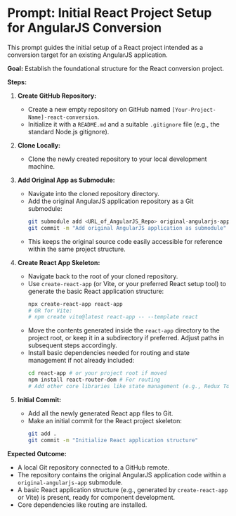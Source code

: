 # Prompt: Initial React Project Setup for AngularJS Conversion

This prompt guides the initial setup of a React project intended as a conversion target for an existing AngularJS application.

**Goal:** Establish the foundational structure for the React conversion project.

**Steps:**

1.  **Create GitHub Repository:**
    *   Create a new empty repository on GitHub named `[Your-Project-Name]-react-conversion`.
    *   Initialize it with a `README.md` and a suitable `.gitignore` file (e.g., the standard Node.js gitignore).

2.  **Clone Locally:**
    *   Clone the newly created repository to your local development machine.

3.  **Add Original App as Submodule:**
    *   Navigate into the cloned repository directory.
    *   Add the original AngularJS application repository as a Git submodule:
        ```bash
        git submodule add <URL_of_AngularJS_Repo> original-angularjs-app
        git commit -m "Add original AngularJS application as submodule"
        ```
    *   This keeps the original source code easily accessible for reference within the same project structure.

4.  **Create React App Skeleton:**
    *   Navigate back to the root of your cloned repository.
    *   Use `create-react-app` (or Vite, or your preferred React setup tool) to generate the basic React application structure:
        ```bash
        npx create-react-app react-app
        # OR for Vite:
        # npm create vite@latest react-app -- --template react
        ```
    *   Move the contents generated inside the `react-app` directory to the project root, or keep it in a subdirectory if preferred. Adjust paths in subsequent steps accordingly.
    *   Install basic dependencies needed for routing and state management if not already included:
        ```bash
        cd react-app # or your project root if moved
        npm install react-router-dom # For routing
        # Add other core libraries like state management (e.g., Redux Toolkit, Zustand) if decided
        ```

5.  **Initial Commit:**
    *   Add all the newly generated React app files to Git.
    *   Make an initial commit for the React project skeleton:
        ```bash
        git add .
        git commit -m "Initialize React application structure"
        ```

**Expected Outcome:**

*   A local Git repository connected to a GitHub remote.
*   The repository contains the original AngularJS application code within a `original-angularjs-app` submodule.
*   A basic React application structure (e.g., generated by `create-react-app` or Vite) is present, ready for component development.
*   Core dependencies like routing are installed.
